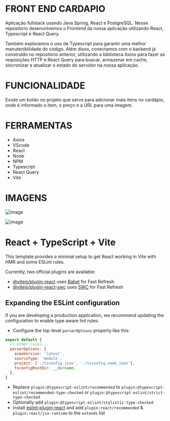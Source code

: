 # FRONT END CARDAPIO

Aplicação fullstack usando Java Spring, React e PostgreSQL. Nesse repositório desenvolvemos o Frontend da nossa aplicação utilizando React, Typescript e React Query.

Também exploramos o uso de Typescript para garantir uma melhor manutenibilidade do código. Além disso, conectamos com o backend já construído no repositório anterior, utilizando a biblioteca Axios para fazer as requisições HTTP e React Query para buscar, armazenar em cache, sincronizar e atualizar o estado do servidor na nossa aplicação.

# FUNCIONALIDADE

Existe um botão no projeto que serve para adicionar mais itens no cardápio, onde é informado o item, o preço e a URL para uma imagem.

# FERRAMENTAS

* Axios
* VScode
* React
* Node
* NPM
* Typescript
* React Query
* Vite

# IMAGENS

![image](https://github.com/leobatista3/frontend-cardapio/assets/72052192/5b887306-9102-463e-8ab0-de09bf638237)

![image](https://github.com/leobatista3/frontend-cardapio/assets/72052192/f56008f6-5fbc-4de9-b7fc-43405adcaf2f)



# React + TypeScript + Vite

This template provides a minimal setup to get React working in Vite with HMR and some ESLint rules.

Currently, two official plugins are available:

- [@vitejs/plugin-react](https://github.com/vitejs/vite-plugin-react/blob/main/packages/plugin-react/README.md) uses [Babel](https://babeljs.io/) for Fast Refresh
- [@vitejs/plugin-react-swc](https://github.com/vitejs/vite-plugin-react-swc) uses [SWC](https://swc.rs/) for Fast Refresh

## Expanding the ESLint configuration

If you are developing a production application, we recommend updating the configuration to enable type aware lint rules:

- Configure the top-level `parserOptions` property like this:

```js
export default {
  // other rules...
  parserOptions: {
    ecmaVersion: 'latest',
    sourceType: 'module',
    project: ['./tsconfig.json', './tsconfig.node.json'],
    tsconfigRootDir: __dirname,
  },
}
```

- Replace `plugin:@typescript-eslint/recommended` to `plugin:@typescript-eslint/recommended-type-checked` or `plugin:@typescript-eslint/strict-type-checked`
- Optionally add `plugin:@typescript-eslint/stylistic-type-checked`
- Install [eslint-plugin-react](https://github.com/jsx-eslint/eslint-plugin-react) and add `plugin:react/recommended` & `plugin:react/jsx-runtime` to the `extends` list
